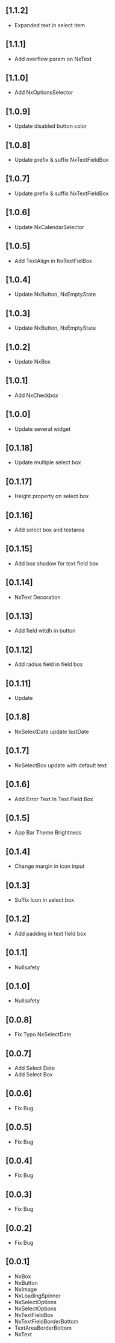 ## [1.1.2]

- Expanded text in select item

## [1.1.1]

- Add overflow param on NxText

## [1.1.0]

- Add NxOptionsSelector

## [1.0.9]

- Update disabled button color

## [1.0.8]

- Update prefix & suffix NxTextFieldBox

## [1.0.7]

- Update prefix & suffix NxTextFieldBox

## [1.0.6]

- Update NxCalendarSelector

## [1.0.5]

- Add TextAlign in NxTextFielBox

## [1.0.4]

- Update NxButton, NxEmptyState

## [1.0.3]

- Update NxButton, NxEmptyState

## [1.0.2]

- Update NxBox

## [1.0.1]

- Add NxCheckbox

## [1.0.0]

- Update several widget

## [0.1.18]

- Update multiple select box

## [0.1.17]

- Height property on select box

## [0.1.16]

- Add select box and textarea

## [0.1.15]

- Add box shadow for text field box

## [0.1.14]

- NxText Decoration

## [0.1.13]

- Add field witdh in button

## [0.1.12]

- Add radius field in field box

## [0.1.11]

- Update

## [0.1.8]

- NxSelextDate update lastDate

## [0.1.7]

- NxSelectBox update with default text

## [0.1.6]

- Add Error Text In Text Field Box

## [0.1.5]

- App Bar Theme Brightness

## [0.1.4]

- Change margin in icon input

## [0.1.3]

- Suffix Icon in select box

## [0.1.2]

- Add padding in text field box

## [0.1.1]

- Nullsafety

## [0.1.0]

- Nullsafety

## [0.0.8]

- Fix Typo NxSelectDate

## [0.0.7]

- Add Select Date
- Add Select Box

## [0.0.6]

- Fix Bug

## [0.0.5]

- Fix Bug

## [0.0.4]

- Fix Bug

## [0.0.3]

- Fix Bug

## [0.0.2]

- Fix Bug

## [0.0.1]

- NxBox
- NxButton
- NxImage
- NxLoadingSpinner
- NxSelectOptions
- NxSelectOptions
- NxTextFieldBox
- NxTextFieldBorderBottom
- TextAreaBorderBottom
- NxText
